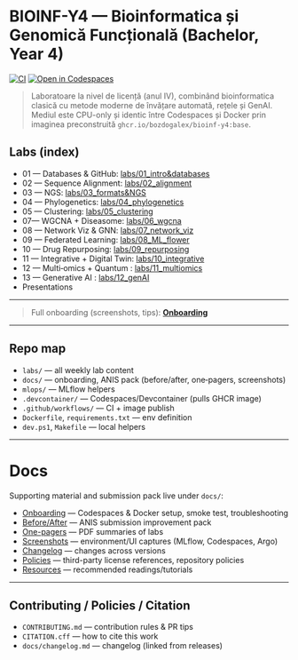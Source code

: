# BIOINF-Y4 — Bioinformatica și Genomică Funcțională (Bachelor, Year 4) 

[![CI](https://github.com/bozdogalex/bioinf-y4-lab/actions/workflows/ci.yml/badge.svg)](https://github.com/bozdogalex/bioinf-y4-lab/actions/workflows/ci.yml)
[![Open in Codespaces](https://github.com/codespaces/badge.svg)](https://codespaces.new/bozdogalex/bioinf-y4-lab?quickstart=1)

> Laboratoare la nivel de licență (anul IV), combinând bioinformatica clasică cu metode moderne de învățare automată, rețele și GenAI.  
> Mediul este CPU-only și identic între Codespaces și Docker prin imaginea preconstruită `ghcr.io/bozdogalex/bioinf-y4:base`.


## Labs (index)

- 01 — Databases & GitHub: [labs/01_intro&databases](labs/01_intro&databases)
- 02 — Sequence Alignment: [labs/02_alignment](labs/02_alignment)
- 03 — NGS: [labs/03_formats&NGS](labs/03_formats&NGS)
- 04 — Phylogenetics: [labs/04_phylogenetics](labs/04_phylogenetics)
- 05 — Clustering: [labs/05_clustering](labs/05_clustering)
- 07— WGCNA + Diseasome: [labs/06_wgcna](labs/06_wgcna)
- 08 — Network Viz & GNN: [labs/07_network_viz](labs/07_network_viz)
- 09 — Federated Learning: [labs/08_ML_flower](labs/08_ML_flower)
- 10 — Drug Repurposing: [labs/09_repurposing](labs/09_repurposing)
- 11 — Integrative + Digital Twin: [labs/10_integrative](labs/10_integrative)
- 12 — Multi‑omics + Quantum : [labs/11_multiomics](labs/11_multiomics)
- 13 — Generative AI : [labs/12_genAI](labs/12_genAI)
- Presentations

---

> Full onboarding (screenshots, tips): **[Onboarding](docs/onboarding.md)**

---

## Repo map

- `labs/` — all weekly lab content
- `docs/` — onboarding, ANIS pack (before/after, one‑pagers, screenshots)
- `mlops/` — MLflow helpers
- `.devcontainer/` — Codespaces/Devcontainer (pulls GHCR image)
- `.github/workflows/` — CI + image publish
- `Dockerfile`, `requirements.txt` — env definition
- `dev.ps1`, `Makefile` — local helpers

---
# Docs

Supporting material and submission pack live under `docs/`:

- [Onboarding](docs/onboarding.md) — Codespaces & Docker setup, smoke test, troubleshooting
- [Before/After](docs/before_after.md) — ANIS submission improvement pack
- [One-pagers](docs/lab_onepagers/) — PDF summaries of labs
- [Screenshots](docs/screens/) — environment/UI captures (MLflow, Codespaces, Argo)
- [Changelog](docs/changelog.md) — changes across versions
- [Policies](docs/policies.md) — third-party license references, repository policies
- [Resources](docs/resources.md) — recommended readings/tutorials
---

## Contributing / Policies / Citation

- `CONTRIBUTING.md` — contribution rules & PR tips  
- `CITATION.cff`  — how to cite this work  
- `docs/changelog.md` — changelog (linked from releases)

